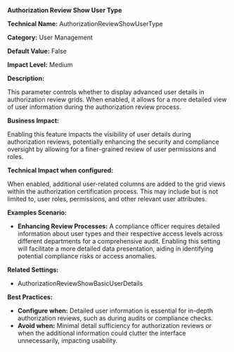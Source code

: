 **Authorization Review Show User Type**

**Technical Name:** AuthorizationReviewShowUserType

**Category:** User Management

**Default Value:** False

**Impact Level:** Medium

**Description:**

This parameter controls whether to display advanced user details in authorization review grids. When enabled, it allows for a more detailed view of user information during the authorization review process.

**Business Impact:**

Enabling this feature impacts the visibility of user details during authorization reviews, potentially enhancing the security and compliance oversight by allowing for a finer-grained review of user permissions and roles.

**Technical Impact when configured:**

When enabled, additional user-related columns are added to the grid views within the authorization certification process. This may include but is not limited to, user roles, permissions, and other relevant user attributes.

**Examples Scenario:**

- **Enhancing Review Processes:** A compliance officer requires detailed information about user types and their respective access levels across different departments for a comprehensive audit. Enabling this setting will facilitate a more detailed data presentation, aiding in identifying potential compliance risks or access anomalies.
  
**Related Settings:**

- AuthorizationReviewShowBasicUserDetails

**Best Practices:** 

- **Configure when:** Detailed user information is essential for in-depth authorization reviews, such as during audits or compliance checks.
- **Avoid when:** Minimal detail sufficiency for authorization reviews or when the additional information could clutter the interface unnecessarily, impacting usability.